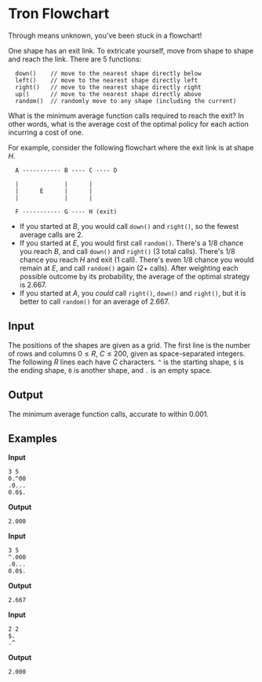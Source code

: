 # Tron Flowchart

Through means unknown, you've been stuck in a flowchart!

One shape has an exit link.  To extricate yourself, move from shape to shape and reach the link.  There are 5 functions:

```
  down()    // move to the nearest shape directly below
  left()    // move to the nearest shape directly left
  right()   // move to the nearest shape directly right
  up()      // move to the nearest shape directly above
  random()  // randomly move to any shape (including the current)
```

What is the minimum average function calls required to reach the exit?  In
other words, what is the average cost of the optimal policy for each action
incurring a cost of one.

For example, consider the following flowchart where the exit link is at shape
$H$.

```
  A ----------- B ---- C ---- D

  |             |      |
  |      E      |      |
  |             |      |

  F ----------- G ---- H (exit)
```

- If you started at $B$, you would call `down()` and `right()`, so the fewest
  average calls are 2.
- If you started at $E$, you would first call `random()`.  There's a 1/8 chance
  you reach $B$, and call `down()` and `right()` (3 total calls).  There's 1/8
  chance you reach $H$ and exit (1 call).  There's even 1/8 chance you would
  remain at $E$, and call `random()` again (2+ calls).  After weighting each
  possible outcome by its probability, the average of the optimal strategy is
  2.667.
- If you started at $A$, you _could_ call `right()`, `down()` and `right()`,
  but it is better to call `random()` for an average of 2.667.


## Input

The positions of the shapes are given as a grid.  The first line is the number
of rows and columns $0 \leq R$, $C \leq 200$, given as space-separated
integers.  The following $R$ lines each have $C$ characters.  `^` is the
starting shape, `$` is the ending shape, `0` is another shape, and `.` is an
empty space.


## Output

The minimum average function calls, accurate to within 0.001.


## Examples

**Input**

```
3 5
0.^00
.0...
0.0$.
```

**Output**

```
2.000
```

**Input**

```
3 5
^.000
.0...
0.0$.
```

**Output**

```
2.667
```

**Input**

```
2 2
$.
.^
```

**Output**

```
2.000
```

